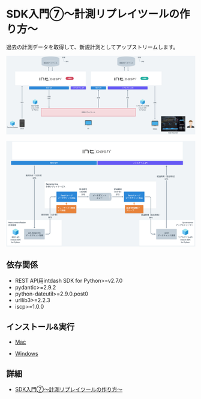 # SDK入門⑦〜計測リプレイツールの作り方〜

過去の計測データを取得して、新規計測としてアップストリームします。

![アーキテクチャ](../images/arch.png)

![処理構成図](../images/service.png)

## 依存関係
- REST API用intdash SDK for Python>=v2.7.0
- pydantic>=2.9.2
- python-dateutil>=2.9.0.post0
- urllib3>=2.2.3
- iscp>=1.0.0

## インストール&実行

- [Mac](./setup_mac.md)

- [Windows](./setup_win.md)

## 詳細
- [SDK入門⑦〜計測リプレイツールの作り方〜](https://tech.aptpod.co.jp/draft/entry/00vP-IN6h0vGE6aRguoRSpjdlG8)

